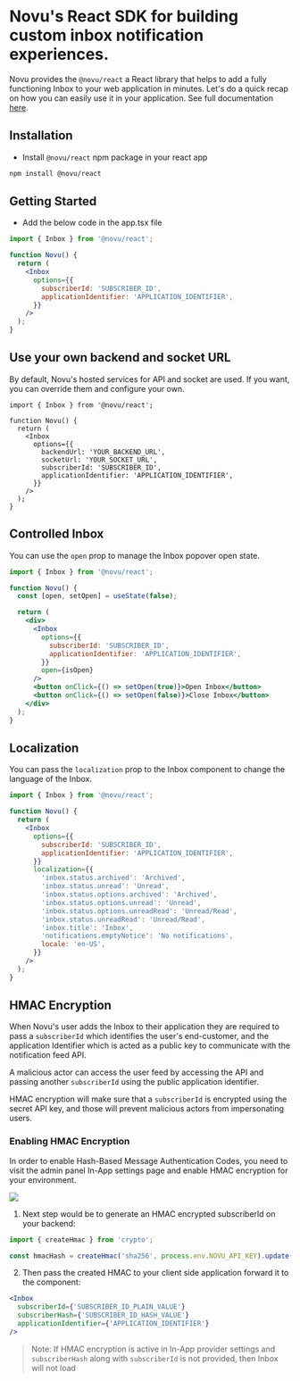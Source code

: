 # Novu's React SDK for building custom inbox notification experiences.

Novu provides the `@novu/react` a React library that helps to add a fully functioning Inbox to your web application in minutes. Let's do a quick recap on how you can easily use it in your application.
See full documentation [here](https://docs.novu.co/inbox/react/get-started).

## Installation

- Install `@novu/react` npm package in your react app

```bash
npm install @novu/react
```

## Getting Started

- Add the below code in the app.tsx file

```jsx
import { Inbox } from '@novu/react';

function Novu() {
  return (
    <Inbox
      options={{
        subscriberId: 'SUBSCRIBER_ID',
        applicationIdentifier: 'APPLICATION_IDENTIFIER',
      }}
    />
  );
}
```

## Use your own backend and socket URL

By default, Novu's hosted services for API and socket are used. If you want, you can override them and configure your own.

```tsx
import { Inbox } from '@novu/react';

function Novu() {
  return (
    <Inbox
      options={{
        backendUrl: 'YOUR_BACKEND_URL',
        socketUrl: 'YOUR_SOCKET_URL',
        subscriberId: 'SUBSCRIBER_ID',
        applicationIdentifier: 'APPLICATION_IDENTIFIER',
      }}
    />
  );
}
```

## Controlled Inbox

You can use the `open` prop to manage the Inbox popover open state.

```jsx
import { Inbox } from '@novu/react';

function Novu() {
  const [open, setOpen] = useState(false);

  return (
    <div>
      <Inbox
        options={{
          subscriberId: 'SUBSCRIBER_ID',
          applicationIdentifier: 'APPLICATION_IDENTIFIER',
        }}
        open={isOpen}
      />
      <button onClick={() => setOpen(true)}>Open Inbox</button>
      <button onClick={() => setOpen(false)}>Close Inbox</button>
    </div>
  );
}
```

## Localization

You can pass the `localization` prop to the Inbox component to change the language of the Inbox.

```jsx
import { Inbox } from '@novu/react';

function Novu() {
  return (
    <Inbox
      options={{
        subscriberId: 'SUBSCRIBER_ID',
        applicationIdentifier: 'APPLICATION_IDENTIFIER',
      }}
      localization={{
        'inbox.status.archived': 'Archived',
        'inbox.status.unread': 'Unread',
        'inbox.status.options.archived': 'Archived',
        'inbox.status.options.unread': 'Unread',
        'inbox.status.options.unreadRead': 'Unread/Read',
        'inbox.status.unreadRead': 'Unread/Read',
        'inbox.title': 'Inbox',
        'notifications.emptyNotice': 'No notifications',
        locale: 'en-US',
      }}
    />
  );
}
```

## HMAC Encryption

When Novu's user adds the Inbox to their application they are required to pass a `subscriberId` which identifies the user's end-customer, and the application Identifier which is acted as a public key to communicate with the notification feed API.

A malicious actor can access the user feed by accessing the API and passing another `subscriberId` using the public application identifier.

HMAC encryption will make sure that a `subscriberId` is encrypted using the secret API key, and those will prevent malicious actors from impersonating users.

### Enabling HMAC Encryption

In order to enable Hash-Based Message Authentication Codes, you need to visit the admin panel In-App settings page and enable HMAC encryption for your environment.

<Frame caption="How to enable HMAC encryption for In-App Inbox">
  <img src="/images/notification-center/client/react/get-started/hmac-encryption-enable.png" />
</Frame>

1. Next step would be to generate an HMAC encrypted subscriberId on your backend:

```jsx
import { createHmac } from 'crypto';

const hmacHash = createHmac('sha256', process.env.NOVU_API_KEY).update(subscriberId).digest('hex');
```

2. Then pass the created HMAC to your client side application forward it to the component:

```jsx
<Inbox
  subscriberId={'SUBSCRIBER_ID_PLAIN_VALUE'}
  subscriberHash={'SUBSCRIBER_ID_HASH_VALUE'}
  applicationIdentifier={'APPLICATION_IDENTIFIER'}
/>
```

> Note: If HMAC encryption is active in In-App provider settings and `subscriberHash`
> along with `subscriberId` is not provided, then Inbox will not load
